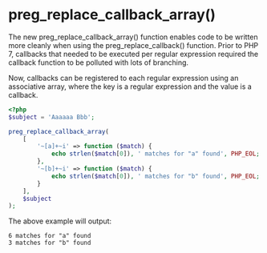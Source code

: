 # preg_replace_callback_array()

The new preg_replace_callback_array() function enables code to be written more cleanly when using the preg_replace_callback() function. Prior to PHP 7, callbacks that needed to be executed per regular expression required the callback function to be polluted with lots of branching.

Now, callbacks can be registered to each regular expression using an associative array, where the key is a regular expression and the value is a callback.

```php
<?php
$subject = 'Aaaaaa Bbb';

preg_replace_callback_array(
    [
        '~[a]+~i' => function ($match) {
            echo strlen($match[0]), ' matches for "a" found', PHP_EOL;
        },
        '~[b]+~i' => function ($match) {
            echo strlen($match[0]), ' matches for "b" found', PHP_EOL;
        }
    ],
    $subject
);
```

The above example will output:

```
6 matches for "a" found
3 matches for "b" found
```
